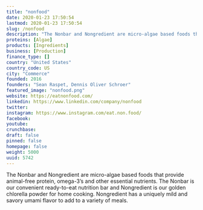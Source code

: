 ```yaml
---
title: "nonfood"
date: 2020-01-23 17:50:54
lastmod: 2020-01-23 17:50:54
slug: /nonfood
description: "The Nonbar and Nongredient are micro-algae based foods that provide animal-free protein, omega-3’s and other essential nutrients. The Nonbar is our convenient ready-to-eat nutrition bar and Nongredient is our golden chlorella powder for home cooking. Nongredient has a uniquely mild and savory umami flavor to add to a variety of meals."
proteins: [Algae]
products: [Ingredients]
business: [Production]
finance_type: []
country: "United States"
country_code: US
city: "Commerce"
founded: 2016
founders: "Sean Raspet, Dennis Oliver Schroer"
featured_image: "nonfood.png"
website: https://eatnonfood.com/
linkedin: https://www.linkedin.com/company/nonfood
twitter: 
instagram: https://www.instagram.com/eat.non.food/
facebook: 
youtube: 
crunchbase: 
draft: false
pinned: false
homepage: false
weight: 5000
uuid: 5742
---
```

The Nonbar and Nongredient are micro-algae based foods that provide animal-free protein, omega-3’s and other essential nutrients. The Nonbar is our convenient ready-to-eat nutrition bar and Nongredient is our golden chlorella powder for home cooking. Nongredient has a uniquely mild and savory umami flavor to add to a variety of meals.
